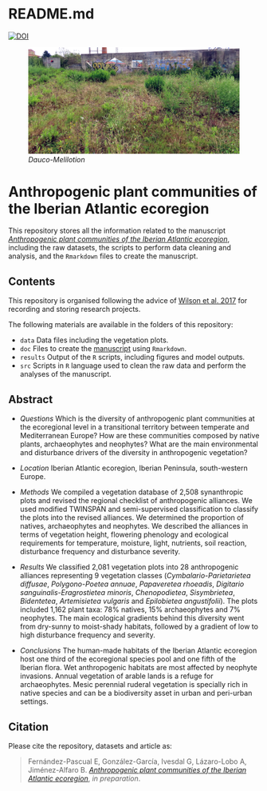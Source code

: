 README.md
================

[![DOI](https://zenodo.org/badge/DOI/10.5281/zenodo.6077618.svg)](https://doi.org/10.5281/zenodo.6077618)

<figure>
<img src="ceramica.JPG" alt="Dauco-Melilotion" />
<figcaption aria-hidden="true"><em>Dauco-Melilotion</em></figcaption>
</figure>

# Anthropogenic plant communities of the Iberian Atlantic ecoregion

This repository stores all the information related to the manuscript
[*Anthropogenic plant communities of the Iberian Atlantic
ecoregion*](https://github.com/efernandezpascual/manmade/blob/master/doc/manuscript.md),
including the raw datasets, the scripts to perform data cleaning and
analysis, and the `Rmarkdown` files to create the manuscript.

## Contents

This repository is organised following the advice of [Wilson et
al. 2017](https://doi.org/10.1371/journal.pcbi.1005510) for recording
and storing research projects.

The following materials are available in the folders of this repository:

- `data` Data files including the vegetation plots.
- `doc` Files to create the
  [manuscript](https://github.com/efernandezpascual/manmade/blob/master/doc/manuscript.md)
  using `Rmarkdown`.
- `results` Output of the `R` scripts, including figures and model
  outputs.
- `src` Scripts in `R` language used to clean the raw data and perform
  the analyses of the manuscript.

## Abstract

- *Questions* Which is the diversity of anthropogenic plant communities
  at the ecoregional level in a transitional territory between temperate
  and Mediterranean Europe? How are these communities composed by native
  plants, archaeophytes and neophytes? What are the main environmental
  and disturbance drivers of the diversity in anthropogenic vegetation?

- *Location* Iberian Atlantic ecoregion, Iberian Peninsula,
  south-western Europe.

- *Methods* We compiled a vegetation database of 2,508 synanthropic
  plots and revised the regional checklist of anthropogenic alliances.
  We used modified TWINSPAN and semi-supervised classification to
  classify the plots into the revised alliances. We determined the
  proportion of natives, archaeophytes and neophytes. We described the
  alliances in terms of vegetation height, flowering phenology and
  ecological requirements for temperature, moisture, light, nutrients,
  soil reaction, disturbance frequency and disturbance severity.

- *Results* We classified 2,081 vegetation plots into 28 anthropogenic
  alliances representing 9 vegetation classes (*Cymbalario-Parietarietea
  diffusae*, *Polygono-Poetea annuae*, *Papaveretea rhoeadis*,
  *Digitario sanguinalis-Eragrostietea minoris*, *Chenopodietea*,
  *Sisymbrietea*, *Bidentetea*, *Artemisietea vulgaris* and *Epilobietea
  angustifolii*). The plots included 1,162 plant taxa: 78% natives, 15%
  archaeophytes and 7% neophytes. The main ecological gradients behind
  this diversity went from dry-sunny to moist-shady habitats, followed
  by a gradient of low to high disturbance frequency and severity.

- *Conclusions* The human-made habitats of the Iberian Atlantic
  ecoregion host one third of the ecoregional species pool and one fifth
  of the Iberian flora. Wet anthropogenic habitats are most affected by
  neophyte invasions. Annual vegetation of arable lands is a refuge for
  archaeophytes. Mesic perennial ruderal vegetation is specially rich in
  native species and can be a biodiversity asset in urban and peri-urban
  settings.

## Citation

Please cite the repository, datasets and article as:

> Fernández-Pascual E, González-García, Ivesdal G, Lázaro-Lobo A,
> Jiménez-Alfaro B. [*Anthropogenic plant communities of the Iberian
> Atlantic
> ecoregion*](https://github.com/efernandezpascual/manmade/blob/master/doc/manuscript.md),
> *in preparation*.
